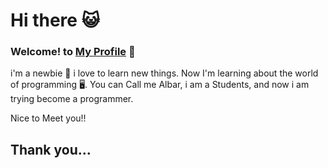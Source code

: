 # Hi there 😺
### Welcome! to [My Profile](https://github.com/AlbarGustiP) 👋
 
i'm a newbie 🙌
i love to learn new things.
Now I'm learning about the world of programming 🖥️.
You can Call me Albar, i am a Students, and now i am trying become a programmer.
 
Nice to Meet you!!

## Thank you...


<!--
**AlbarGustiP/AlbarGustiP** is a ✨ _special_ ✨ repository because its `README.md` (this file) appears on your GitHub profile.

Here are some ideas to get you started:

- 🔭 I’m currently working on ...
- 🌱 I’m currently learning ...
- 👯 I’m looking to collaborate on ...
- 🤔 I’m looking for help with ...
- 💬 Ask me about ...
- 📫 How to reach me: ...
- 😄 Pronouns: ...
- ⚡ Fun fact: ...
-->
